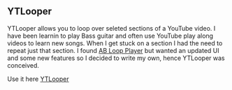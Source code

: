 ## YTLooper

YTLooper allows you to loop over seleted sections of a YouTube video.  I have been learnin to play Bass guitar and often use YouTube play along videos to learn new songs. When I get stuck on a section I had the need to repeat just that section. I found [AB Loop Player](https://agrahn.gitlab.io/ABLoopPlayer/) but wanted an updated UI and some new features so I decided to write my own, hence YTLooper was conceived.

Use it here [YTLooper](https://MiniCoop8/YTLooper/docs/index.html)
